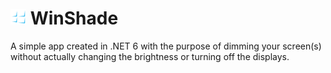 <h1>
  <img src="https://github.com/Ch0pstix/WinShade/blob/main/WinShade/Content/Images/Icon256.png?raw=true" width="25">
  WinShade
</h1>

A simple app created in .NET 6 with the purpose of dimming your screen(s) without actually changing the brightness or turning off the displays.
